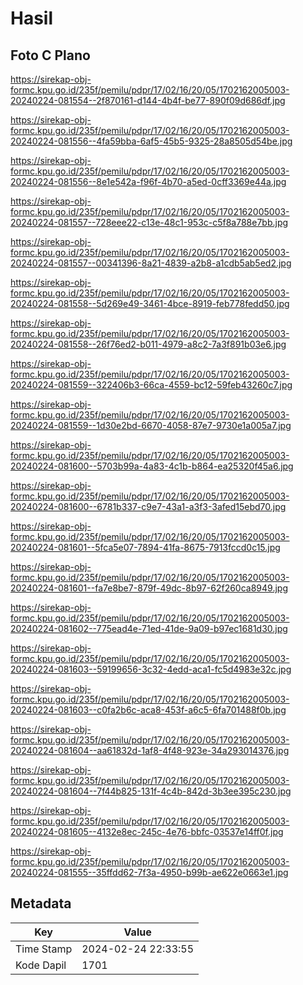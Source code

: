 # Hasil

## Foto C Plano

https://sirekap-obj-formc.kpu.go.id/235f/pemilu/pdpr/17/02/16/20/05/1702162005003-20240224-081554--2f870161-d144-4b4f-be77-890f09d686df.jpg

https://sirekap-obj-formc.kpu.go.id/235f/pemilu/pdpr/17/02/16/20/05/1702162005003-20240224-081556--4fa59bba-6af5-45b5-9325-28a8505d54be.jpg

https://sirekap-obj-formc.kpu.go.id/235f/pemilu/pdpr/17/02/16/20/05/1702162005003-20240224-081556--8e1e542a-f96f-4b70-a5ed-0cff3369e44a.jpg

https://sirekap-obj-formc.kpu.go.id/235f/pemilu/pdpr/17/02/16/20/05/1702162005003-20240224-081557--728eee22-c13e-48c1-953c-c5f8a788e7bb.jpg

https://sirekap-obj-formc.kpu.go.id/235f/pemilu/pdpr/17/02/16/20/05/1702162005003-20240224-081557--00341396-8a21-4839-a2b8-a1cdb5ab5ed2.jpg

https://sirekap-obj-formc.kpu.go.id/235f/pemilu/pdpr/17/02/16/20/05/1702162005003-20240224-081558--5d269e49-3461-4bce-8919-feb778fedd50.jpg

https://sirekap-obj-formc.kpu.go.id/235f/pemilu/pdpr/17/02/16/20/05/1702162005003-20240224-081558--26f76ed2-b011-4979-a8c2-7a3f891b03e6.jpg

https://sirekap-obj-formc.kpu.go.id/235f/pemilu/pdpr/17/02/16/20/05/1702162005003-20240224-081559--322406b3-66ca-4559-bc12-59feb43260c7.jpg

https://sirekap-obj-formc.kpu.go.id/235f/pemilu/pdpr/17/02/16/20/05/1702162005003-20240224-081559--1d30e2bd-6670-4058-87e7-9730e1a005a7.jpg

https://sirekap-obj-formc.kpu.go.id/235f/pemilu/pdpr/17/02/16/20/05/1702162005003-20240224-081600--5703b99a-4a83-4c1b-b864-ea25320f45a6.jpg

https://sirekap-obj-formc.kpu.go.id/235f/pemilu/pdpr/17/02/16/20/05/1702162005003-20240224-081600--6781b337-c9e7-43a1-a3f3-3afed15ebd70.jpg

https://sirekap-obj-formc.kpu.go.id/235f/pemilu/pdpr/17/02/16/20/05/1702162005003-20240224-081601--5fca5e07-7894-41fa-8675-7913fccd0c15.jpg

https://sirekap-obj-formc.kpu.go.id/235f/pemilu/pdpr/17/02/16/20/05/1702162005003-20240224-081601--fa7e8be7-879f-49dc-8b97-62f260ca8949.jpg

https://sirekap-obj-formc.kpu.go.id/235f/pemilu/pdpr/17/02/16/20/05/1702162005003-20240224-081602--775ead4e-71ed-41de-9a09-b97ec1681d30.jpg

https://sirekap-obj-formc.kpu.go.id/235f/pemilu/pdpr/17/02/16/20/05/1702162005003-20240224-081603--59199656-3c32-4edd-aca1-fc5d4983e32c.jpg

https://sirekap-obj-formc.kpu.go.id/235f/pemilu/pdpr/17/02/16/20/05/1702162005003-20240224-081603--c0fa2b6c-aca8-453f-a6c5-6fa701488f0b.jpg

https://sirekap-obj-formc.kpu.go.id/235f/pemilu/pdpr/17/02/16/20/05/1702162005003-20240224-081604--aa61832d-1af8-4f48-923e-34a293014376.jpg

https://sirekap-obj-formc.kpu.go.id/235f/pemilu/pdpr/17/02/16/20/05/1702162005003-20240224-081604--7f44b825-131f-4c4b-842d-3b3ee395c230.jpg

https://sirekap-obj-formc.kpu.go.id/235f/pemilu/pdpr/17/02/16/20/05/1702162005003-20240224-081605--4132e8ec-245c-4e76-bbfc-03537e14ff0f.jpg

https://sirekap-obj-formc.kpu.go.id/235f/pemilu/pdpr/17/02/16/20/05/1702162005003-20240224-081555--35ffdd62-7f3a-4950-b99b-ae622e0663e1.jpg


## Metadata

| Key        | Value               |
| ---------- | ------------------- |
| Time Stamp | 2024-02-24 22:33:55 |
| Kode Dapil | 1701                |



